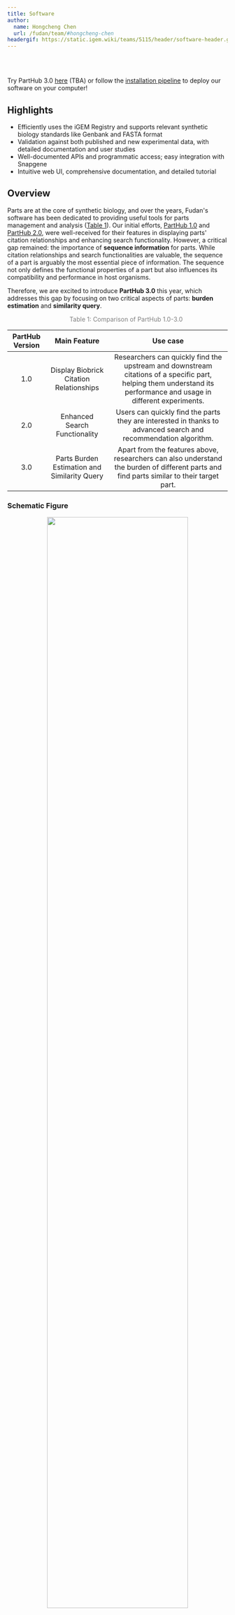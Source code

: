 ```yaml
---
title: Software
author:
  name: Hongcheng Chen
  url: /fudan/team/#hongcheng-chen
headergif: https://static.igem.wiki/teams/5115/header/software-header.gif
---
```


<br><br>

Try PartHub 3.0 [here](https://fudanigem2024.scm.azurewebsites.net/) (TBA) or follow the [installation pipeline](#tutorial) to deploy our software on your computer!


## Highlights

- Efficiently uses the iGEM Registry and supports relevant synthetic biology standards like Genbank and FASTA format
- Validation against both published and new experimental data, with detailed documentation and user studies
- Well-documented APIs and programmatic access; easy integration with Snapgene
- Intuitive web UI, comprehensive documentation, and detailed tutorial

## Overview

Parts are at the core of synthetic biology, and over the years, Fudan's software has been dedicated to providing useful tools for parts management and analysis ([Table 1](#table1)). Our initial efforts, [PartHub 1.0](https://2022.igem.wiki/fudan/software) and [PartHub 2.0](https://2023.igem.wiki/fudan/software), were well-received for their features in displaying parts' citation relationships and enhancing search functionality. However, a critical gap remained: the importance of **sequence information** for parts. While citation relationships and search functionalities are valuable, the sequence of a part is arguably the most essential piece of information. The sequence not only defines the functional properties of a part but also influences its compatibility and performance in host organisms.

Therefore, we are excited to introduce **PartHub 3.0** this year, which addresses this gap by focusing on two critical aspects of parts: **burden estimation** and **similarity query**.

<div style="text-align: center;" id="table1">
          <span style="color: gray">Table 1: Comparison of PartHub 1.0-3.0</span>
</div>

|PartHub Version|Main Feature|Use case|
|:---:|:---:|:---:|
|1.0|Display Biobrick Citation Relationships|Researchers can quickly find the upstream and downstream citations of a specific part, helping them understand its performance and usage in different experiments.|
|2.0|Enhanced Search Functionality|Users can quickly find the parts they are interested in thanks to advanced search and recommendation algorithm.|
|3.0|Parts Burden Estimation and Similarity Query|Apart from the features above, researchers can also understand the burden of different parts and find parts similar to their target part.|

### Schematic Figure

<div style="text-align: center;" id="figure-1">
<img src="https://static.igem.wiki/teams/5115/software/schematic2.png"
style='width:80%'>
<br>
<div>
<p><small style="color: gray">Figure 1. Schematic figure of PartHub 3.0.
</small></p>
</div>
</div>

## Features

PartHub 3.0 is designed with a strong emphasis on user-friendliness, ensuring that researchers without computer science background can also easily navigate and utilize its advanced features. The frontend of our software is built using [Vue.js 3.0](https://vuejs.org/) and [Ant Design Vue 4.2.3](https://antdv.com/components/overview) to enhance the visual appeal and usability of the application. On the backend, we employ [Flask](https://flask.palletsprojects.com/en/3.0.x/) for efficient and scalable development. For data storage, we use [Neo4j 5.11](https://neo4j.com/), a powerful graph database that excels in managing large datasets with complex relationships. This combination of technologies ensures that PartHub 3.0 is not only robust but also intuitive and accessible.

Our software is compatible with the following browsers:

| <img src='https://static.igem.wiki/teams/5115/software/edge-logo.svg' style='height:2rem'>Edge | <img src='https://static.igem.wiki/teams/5115/software/firefox-logo.svg' style='height:2rem'>Firefox | <img src='https://static.igem.wiki/teams/5115/software/chrome-logo.svg' style='height:2rem'>Chrome | <img src='https://static.igem.wiki/teams/5115/software/safari-logo.svg' style='height:2rem'>Safari | <img src='https://static.igem.wiki/teams/5115/software/opera-logo.svg' style='height:2rem'>Opera |
| ------------------------------------------------------------ | ------------------------------------------------------------ | ------------------------------------------------------------ | ------------------------------------------------------------ | ------------------------------------------------------------ |
| Edge version≥116                                             | version≥116                                                  | version≥116                                                  | version≥18                                                   | version≥100                                                  |

To facilitate integration with other tools and platforms, we have also created comprehensive and easy-to-use RESTful APIs for our software. The API documentation provides detailed information on all available endpoints, including request and response formats and example usage.

<PDF url="https://static.igem.wiki/teams/5115/software/software-apis.pdf" page="1" width="100%" height='75vw' />

To ensure the continuous improvement of PartHub 3.0, we have compiled a detailed [document](link TBA). We have also uploaded our source code on [Gitlab](https://gitlab.igem.org/2024/software-tools/fudan), and created a [Docker image](https://hub.docker.com/repository/docker/chc1234567890/fudanigem2024/general).

**(pdf TBA)**

## Tutorial

### 1. Installation

**TBA**

### 2. Burden Predictor

**TBA**

### 3. Similar Parts Searching

**TBA**

## Burden Predictor

### Introduction

As synthetic biology continues to advance, the parts being introduced into cells are becoming increasingly complex. However, introducing complex parts into cells can increase the metabolic burden, thereby slowing down the growth rate of the cells. Excessive burden can lead to significant selective pressure, causing engineered bacteria to mutate back to their wild-type forms more quickly, which can result in the engineered cells being out-competed by their less functional or non-functional mutants[^1]. Therefore, it is crucial to investigate why some parts impose a greater burden than others.

When cells express heterologous genes, they must utilize their own resources, such as ribosomes, tRNAs, and ATP. The limited availability of these resources for gene expression is one of the primary and most predictable sources of cellular burden. A recent study measured the burden of 301 parts from iGEM registry and found that the depletion of gene expression resources was the main cause of the observed burden[^2]. However, there are currently no methods available to predict the burden of a part based on its sequence and structure. Therefore, we have developed a model that takes into account the allocation of gene expression resources within the cell, using only the sequence and structure of the part as input.

### Implementation

#### Model Construction

The core of Burden Predictor is an improved version of the mechanistic model framework from Weiße et al. and Nikolados et al.[^3][^4] We did not choose genome-scale models or machine learning models because of their computational intensity and time consumption, as well as the scarcity of high-quality data.

As illustrated in [Figure 4](#figure-4), our model incorporates the basic gene expression processes including transcription (TX) and translation (TL). Transcription is simplified into a dumped process, while translation contains two stages - initiation, when the ribosome binds to the ribosome binding site (RBS) of the mRNA; and elongation, when the ribosome moves along the open reading frame and produces polypeptide chain.

<div style="text-align: center;" id="figure-4">
<img src="https://static.igem.wiki/teams/5115/software/model-schematic3.png"
style='width:80%'>
<br>
<div>
<p><small style="color: gray">Figure 4. Schematic figure of Burden Predictor. TX, transcription; TL, translation.
</small></p>
</div>
</div>


To capture how cells allocate their resources across various types of proteins, we partitions the proteome into five components, including heterologous proteins (expressed by the parts introduced into the cell), ribosomes, metabolic enzymes, transporters, and housekeeping proteins. In our model, mRNA transcripts compete for free ribosomes and energy for translation, leading to a competitive environment where genes from the introduced parts must contend with native genes for cellular resources. This competition, coupled with the dilution of heterologous proteins due to the predicted growth rate, creates a two-way interaction between the parts and the cellular host.

To make our software more useful to synthetic biology, we have introduced the commonly used parameters of parts into our software, including plasmid copy number, promoter strength, RBS strength, and the length the coding sequence (CDS). In our software, plasmid copy number and promoter strengths is modeled as the maximal TX rate of a gene, RBS strengths the binding affinity and dissociation constant between transcripts and ribosomes, and CAI the maximum TL elongation rate. These features allow synthetic biologists to explore how different environmental and genetic conditions influence the behavior of gene circuits within the host cell.

We built a small library containing several commonly used basic parts (promoters, RBS, CDS) with experimentally validated promoter strength and RBS strength **(pdf TBA)**. For the basic parts not in the parts library, we employed [Promoter Calculator](https://github.com/barricklab/promoter-calculator) and [RBS calculator](https://github.com/hsalis/Ribosome-Binding-Site-Calculator-v1.0) to estimate the promoter strength and RBS strength based on their sequences, respectively[^5][^6].

#### Methods

In Burden Predictor, we model **TX rate** of the i-th heterologous gene as maximum TX rate multiplies a function of energy: 

$$w_i^c = w_{i,\max}^c \frac{a}{\theta_x + a}$$

where $w_{i,\max}^c$ is the maximum TX rate, $\theta_x$ is the transcriptional threshold, and $a$ is the amount of energy.

The maximum TX rate is determined by the copy number of the plasmid and the promoter strength:

$$w_{i,\max}^c = \frac{N}{\beta_{n}} \cdot \frac{H_{prom}}{\beta_{prom}}$$

where $N$ is the plasmid copy number, $H_{prom}$ is the promoter strength from our basic parts library, $\beta_n$ and $\beta_{prom}$ are scaling parameters.

**TL initiation rate** is modeled by the ratio of the binding rate constant $k_{b,i}^c$ to the unbinding rate constant $k_{u,i}^c$ :

$$\frac{k_{b,i}^c}{k_{u,i}^c} = \frac{H_{RBS}}{\beta_{RBS}}$$

where $H_{RBS}$ is the RBS strength from our basic parts library, and $\beta_{RBS}$ is the scaling parameter.

**TL elongation rate** is modeled as follows: 

$$v_x = c_x \frac{\gamma(a)}{n_x}$$

where $c_x$ is the amount of ribosome-mRNA complex, $n_x$ the length of polypeptide chain, and $\gamma(a)$ is an energy-dependent function:

$$\gamma(a) = \frac{\gamma_{\max}a}{K_{\gamma} + a}$$

where $\gamma_{\max}$ is the maximum TL elongation rate, and $K_{\gamma}$ the energy required when the rate reaches half-maximum.

Further details on the construction and parametrization of Burden Predictor can be found in the Methods section of the software documentation.

**(pdf TBA)**


w_rep for inducible promoter

Promoter & RBS Strength Calculation

### Results

#### Parameter fitting

Considering the characteristics of the [data](https://static.igem.wiki/teams/5115/software/fitting-data.pdf) we used, we manually set $\beta_{n}$ to 200 and fitted $\beta_{prom}$ and $\beta_{RBS}$ using the function`curve_fit` from [SciPy](https://docs.scipy.org/doc/scipy/reference/generated/scipy.optimize.curve_fit.html). The fitting result is shown in [Figure 5](#figure-5).

<div style="text-align: center;" id="figure-5">
<img src="https://static.igem.wiki/teams/5115/software/fitting.png"
style='width:80%'>
<br>
<div>
<p><small style="color: gray">Figure 5. Fitting results of burden
</small></p>
</div>
</div>

#### Benchmarking of Promoter Calculator and RBS Calculator

To test the accuracy of the Promoter Calculator and the RBS Calculator, we conducted a benchmarking process for both of the calculators. This benchmarking involves converting the predicted data from these calculators to the same magnitude as the experimental data, ensuring direct comparability and integration into our software.

For the Promoter Calculator, we benchmarked its accuracy by converting the predicted promoter strength to the same magnitude of the experimental data. This conversion was achieved using the following equation:

$$H_{prom} = K \cdot v_{prom} + B$$

where $H_{prom}$ represents the converted promoter strength that matches the magnitude of the experimental data, and $v_{prom}$ is the promoter strength calculated by the Promoter Calculator. The constants $K$ and $B$ are determined through linear regression, and the fitting results are shown in [Figure 7](#figure-7).

<div style="text-align: center;" id="figure-7">
<img src="https://static.igem.wiki/teams/5115/software/promoter-benchmark1.png"
style='width:80%'>
<br>
<div>
<p><small style="color: gray">Figure 7. The experimentally measured relative promoter strength vs. promoter strength calculated by Promoter Calculator
</small></p>
</div>
</div>



Unlike the Promoter Calculator, the RBS Calculator calculates the total Gibbs free energy ( $\Delta G$ ) of the entire translation initiation process. Therefore, we benchmarked the accuracy of the RBS Calculator by converting the calculated $\Delta G$ to match the experimental data. This conversion was performed using the following equation:

$$H_{RBS}=K\cdot \exp (-B \cdot\Delta G)$$

where $H_{RBS}$ is the converted RBS strength that aligns with the magnitude of the experimental data, and $\Delta G$ is the Gibbs free energy calculated by the thermodynamic model of the RBS Calculator, and $K$ and $\beta$ are constants determined through least squares fitting, and the fitting results are shown in [Figure 8](#figure-8).

<div style="text-align: center;" id="figure-8">
<img src="https://static.igem.wiki/teams/5115/software/rbs-benchmark1.png"
style='width:80%'>
<br>
<div>
<p><small style="color: gray">Figure 8. The experimentally measured relative RBS strength vs. the Gibbs free energy calculated by RBS Calculator
</small></p>
</div>
</div>

The data used for benchmarking can be accessed [here](https://static.igem.wiki/teams/5115/software/benchmarking-data.pdf).

#### Validation against experimental data

1. we chose several parts that have been measured by experiments[^2].

2. 我们自己做的parts

wiki 上放所有实验 parts 的 experimental_burden-simulated_burden 图

parts used table & experimental data 放到 static 上去，链接

#### Relationship between burden and $H_{prom}$, $H_{RBS}$, and CDS length, etc.

##### Burden vs. H_prom

The burden of a promoter (H_prom) is a critical factor that influences the expression levels of downstream genes. We analyzed the relationship between the burden and the promoter strength (H_prom) to understand how promoter strength affects the metabolic burden. The resulting scatter plot and heatmap show the distribution of promoter burdens across various parts in the iGEM Registry. This analysis helps in identifying promoters that are less likely to cause significant metabolic burden, which is crucial for maintaining cell viability and efficient gene expression.

##### Burden vs. H_RBS

The ribosome binding site (RBS) is another key element that affects gene expression. We evaluated the relationship between the burden and the RBS strength (H_RBS) to determine its impact on the model's predictions. The scatter plot and heatmap of burden vs. H_RBS illustrate the distribution of RBS burdens and help in selecting RBS sequences that optimize protein production without imposing excessive metabolic load on the cell.

##### Burden vs. H_prom and H_RBS Heatmap

To gain a comprehensive understanding of the combined effects of promoters and RBSs, we created a heatmap that visualizes the burden of both elements together (H_prom and H_RBS). This heatmap provides insights into the synergistic or antagonistic effects of promoter and RBS combinations. By identifying optimal combinations, researchers can design constructs that achieve the desired expression levels with minimal metabolic burden.

##### Burden vs. CDS Length

The length of the coding sequence (CDS) can also influence the metabolic burden and expression efficiency. We analyzed the relationship between the burden and the length of the coding sequences (CDS_length). The resulting heatmap and scatter plot show how CDS length affects the metabolic burden. This analysis is particularly useful for designing constructs with long CDSs, ensuring that they do not overwhelm the cellular machinery.

### Discussion

Flexible for further development

## Similarity Estimator

### Introduction

Sequences are fundamental in synthetic biology, and any improvements or optimizations based on them can significantly enhance the design and experimental efficiency of biological constructs. Recognizing that similar parts are more likely to have similar biological characteristics and functions, we have developed the Similarity Estimator, a tool that can estimate the similarity of parts in the iGEM Registry. This tool is now integrated into our previously developed PartHub, leveraging both sequence and category information to provide a comprehensive similarity score. By identifying and utilizing parts with similar properties, researchers can streamline the process of designing and testing new biological constructs, thereby accelerating their research and development efforts.

### Implementation

Initially, we tried to estimate the similarity of parts by text embeddings based on k-mers. It is 一种新兴的基于机器学习的序列相似度计算方法. However, 这种方法不能过于注重全局，不能很好捕获局部特征，也不能……（请自行思考并添加）. Therefore, we employ BLAST (Basic Local Alignment Search Tool) to align sequences and calculates similarity based on one of its key indicator of sequence similarity - the bitscore. The primary reason for this choice is that BLAST is a robust method for sequence alignment, providing reliable bitscores that reflect the degree of sequence similarity. Additionally, using the bitscore allows for a more precise and biologically meaningful comparison of sequences compared to k-mer-based methods, which can be less sensitive to small but significant differences.

To further enhance the similarity assessment, the software also considers the category labels of parts from the iGEM Registry. This is achieved by calculating the number of shared categories and assigning a weight to each category based on its hierarchical level. This approach ensures that parts with similar functional annotations are given higher similarity scores.

The similarity relationships and reference relationships between parts are stored in a Neo4j database. Neo4j is a powerful graph database that is well-suited for handling complex relationships and providing efficient queries. This allows for quick and accurate retrieval of similarity information.

For visualization, the software uses Neovis.js, a JavaScript library that provides an intuitive and interactive way to explore the graph data. This visualization helps users to understand the relationships between parts and identify clusters of similar parts.

When calculating the similarity between parts, the software excludes reference and twin parts to avoid redundancy and ensure that the similarity scores are meaningful. Reference parts are often duplicates or highly similar to other parts, and twins are exact copies, which can skew the similarity scores.

The software does not distinguish between basic parts and composite parts when calculating similarity. This is because both types of parts can have significant biological relevance, and distinguishing between them may overlook important similarities. By treating all parts equally, the software provides a more comprehensive and inclusive similarity assessment.

#### Sequence similarity

BLAST    bitscore identity e-value<1e-5

$$\text{SeqScore}_{i,j} = \max\limits_{\text{id}(k)=(i,j)} (0.8 \times \frac{\text{BitScore}_k}{\max\limits_l \text{BitScore}_l} + 0.2 \times \text{identity}_k)$$

#### Category similarity

共有的category数量

$c_{i,j}$ : array - the category labels both A and B have

$d_{i,j}$ : array - the level of category of $c_{i,j}$

$$\text{CatScore}_{i,j} = \sum\limits_{k} B^{d_{i,j,k}}$$

where $B=1.5$

#### overall score

$$\text{OverallScore}_{i,j} = \min (\text{SeqScore}_{i,j} + \text{CatScore}_{i,j}, 100)$$

#### similarity comparison between database and uploaded file

### Example

以今年的parts为例

## DBTL Cycle

写几次code review里面的更改

## Reference

[^1]: Rugbjerg, P., Myling-Petersen, N., Porse, A., Sarup-Lytzen, K., & Sommer, M. O. A. (2018). Diverse genetic error modes constrain large-scale bio-based production. *Nature Communications*, *9*(1), 787. https://doi.org/10.1038/s41467-018-03232-w

[^2]: Radde, N. (2024). Measuring the burden of hundreds of BioBricks defines an evolutionary limit on constructability in synthetic biology. *Nature Communications*. https://doi.org/10.1038/s41467-024-50639-9

[^3]: Weiße, A. Y., Oyarzún, D. A., Danos, V., & Swain, P. S. (2015). Mechanistic links between cellular trade-offs, gene expression, and growth. *Proceedings of the National Academy of Sciences*, *112*(9), E1038–E1047. https://doi.org/10.1073/pnas.1416533112
[^4]: Nikolados, E.-M., Weiße, A. Y., Ceroni, F., & Oyarzún, D. A. (2019). Growth Defects and Loss-of-Function in Synthetic Gene Circuits. *ACS Synthetic Biology*, *8*(6), 1231–1240. https://doi.org/10.1021/acssynbio.8b00531
[^5]: LaFleur, T. L., Hossain, A., & Salis, H. M. (2022). Automated model-predictive design of synthetic promoters to control transcriptional profiles in bacteria. *Nature Communications*, *13*(1), 5159. https://doi.org/10.1038/s41467-022-32829-5
[^6]: Tian, T., & Salis, H. M. (2015). A predictive biophysical model of translational coupling to coordinate and control protein expression in bacterial operons. *Nucleic Acids Research*, *43*(14), 7137–7151. https://doi.org/10.1093/nar/gkv635